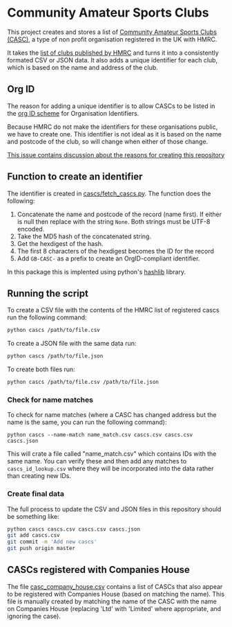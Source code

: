 # Community Amateur Sports Clubs

This project creates and stores a list of [Community Amateur Sports Clubs (CASC)](https://www.gov.uk/topic/community-organisations/community-amateur-sports-clubs), a type of non profit organisation registered in the UK with HMRC.

It takes the [list of clubs published by HMRC](https://www.gov.uk/government/publications/community-amateur-sports-clubs-casc-registered-with-hmrc--2) and turns it into a consistently formated CSV or JSON data. It also adds a unique identifier for each club, which is based on the name and address of the club.

## Org ID

The reason for adding a unique identifier is to allow CASCs to be listed in the [org ID scheme](http://org-id.guide/) for Organisation Identifiers.

Because HMRC do not make the identifiers for these organisations public, we have to create one. This identifier is not ideal as it is based on the name and postcode of the club, so will change when either of those change.

[This issue contains discussion about the reasons for creating this repository](https://github.com/org-id/register/issues/361)

## Function to create an identifier

The identifier is created in [cascs/fetch_cascs.py](cascs/fetch_cascs.py#L13-L28). The function does the following:

1. Concatenate the name and postcode of the record (name first). If either is null then replace with the string `None`. Both strings must be UTF-8 encoded.
2. Take the MD5 hash of the concatenated string.
3. Get the hexdigest of the hash.
4. The first 8 characters of the hexdigest becomes the ID for the record
5. Add `GB-CASC-` as a prefix to create an OrgID-compliant identifier.

In this package this is implented using python's [hashlib](https://docs.python.org/3/library/hashlib.html) library.

## Running the script

To create a CSV file with the contents of the HMRC list of registered cascs run the following command:

```sh
python cascs /path/to/file.csv
```

To create a JSON file with the same data run:

```sh
python cascs /path/to/file.json
```

To create both files run:

```sh
python cascs /path/to/file.csv /path/to/file.json
```

### Check for name matches

To check for name matches (where a CASC has changed address but the name is the same, you can run the following command):

```
python cascs --name-match name_match.csv cascs.csv cascs.csv cascs.json
```

This will crate a file called "name_match.csv" which contains IDs with the same name. You can verify these and then add any matches to `cascs_id_lookup.csv` where they will be incorporated into the data rather than creating new IDs.

### Create final data

The full process to update the CSV and JSON files in this repository should be something like:

```sh
python cascs cascs.csv cascs.csv cascs.json
git add cascs.csv
git commit -m 'Add new cascs'
git push origin master
```

## CASCs registered with Companies House

The file [casc_company_house.csv](casc_company_house.csv) contains a list of CASCs that also appear to be registered with Companies House (based on matching the name). This file is manually created by matching the name of the CASC with the name on Companies House (replacing 'Ltd' with 'Limited' where appropriate, and ignoring the case).
